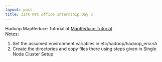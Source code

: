 ```yaml
---
layout: post
title: IITK NYC office Internship Day 3
---
```

Hadoop MapReduce Tutorial at [MapReduce Tutorial](https://hadoop.apache.org/docs/current/hadoop-mapreduce-client/hadoop-mapreduce-client-core/MapReduceTutorial.html)  
Notes:  
1. Set the assumed environment variables in etc/hadoop/hadoop_env.sh
2. Create the directories and copy files there using steps given in Single Node Cluster Setup

